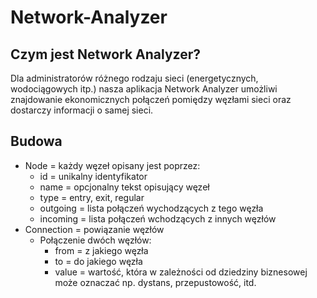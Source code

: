 # Network-Analyzer
## Czym jest Network Analyzer?
Dla administratorów różnego rodzaju sieci (energetycznych, wodociągowych itp.) nasza aplikacja Network Analyzer umożliwi znajdowanie ekonomicznych połączeń pomiędzy węzłami sieci oraz dostarczy informacji o samej sieci.
## Budowa
- Node = każdy węzeł opisany jest poprzez:
  - id = unikalny identyfikator
  - name = opcjonalny tekst opisujący węzeł
  - type = entry, exit, regular
  - outgoing = lista połączeń wychodzących z tego węzła
  - incoming = lista połączeń wchodzących z innych węzłów
- Connection = powiązanie węzłów
  - Połączenie dwóch węzłów:  
    - from = z jakiego węzła
    - to = do jakiego węzła
    - value = wartość, która w zależności od dziedziny biznesowej może oznaczać np. dystans, przepustowość, itd.
